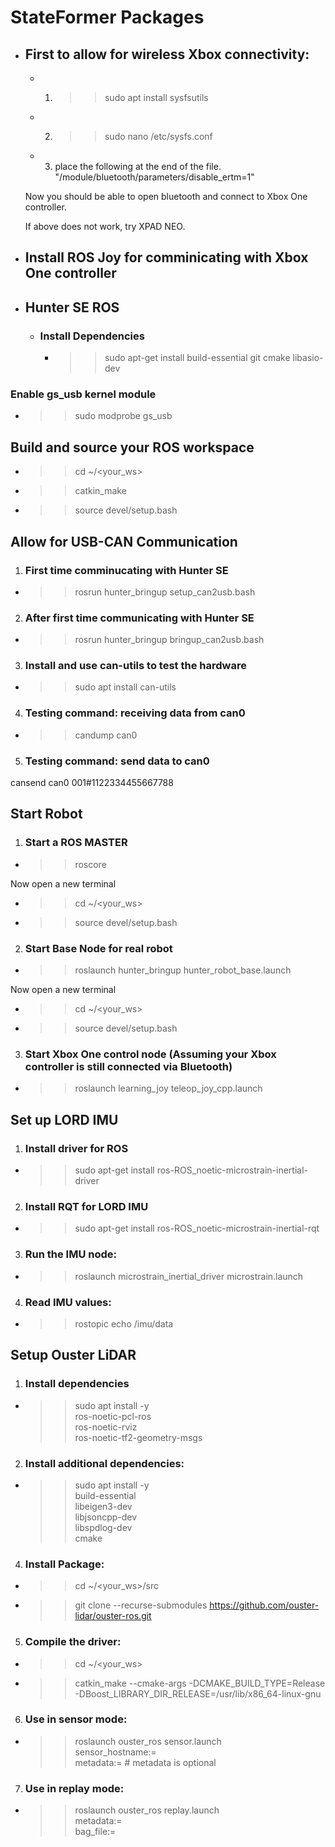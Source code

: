 # StateFormer Packages

- ## First to allow for wireless Xbox connectivity:
    - 1) >> sudo apt install sysfsutils
    - 2) >> sudo nano /etc/sysfs.conf
    - 3) place the following at the end of the file. "/module/bluetooth/parameters/disable_ertm=1"

    Now you should be able to open bluetooth and connect to Xbox One controller.

    If above does not work, try XPAD NEO.

- ## Install ROS Joy for comminicating with Xbox One controller

- ## Hunter SE ROS 
    - ### Install Dependencies
        - >> sudo apt-get install build-essential git cmake libasio-dev

### Enable gs_usb kernel module 
- >> sudo modprobe gs_usb


## Build and source your ROS workspace
- >> cd ~/<your_ws>
- >> catkin_make
- >> source devel/setup.bash

## Allow for USB-CAN Communication
1) ### First time comminucating with Hunter SE
- >> rosrun hunter_bringup setup_can2usb.bash

2) ### After first time communicating with Hunter SE
- >> rosrun hunter_bringup bringup_can2usb.bash

3) ### Install and use can-utils to test the hardware 
- >> sudo apt install can-utils

4) ### Testing command: receiving data from can0
- >> candump can0

5) ### Testing command: send data to can0
cansend can0 001#1122334455667788

## Start Robot
1) ### Start a ROS MASTER 
- >> roscore

Now open a new terminal
- >> cd ~/<your_ws>
- >> source devel/setup.bash

2) ### Start Base Node for real robot
- >> roslaunch hunter_bringup hunter_robot_base.launch

Now open a new terminal
- >> cd ~/<your_ws>
- >> source devel/setup.bash

3) ### Start Xbox One control node (Assuming your Xbox controller is still connected via Bluetooth)
- >> roslaunch learning_joy teleop_joy_cpp.launch

## Set up LORD IMU
1) ### Install driver for ROS
- >> sudo apt-get install ros-ROS_noetic-microstrain-inertial-driver

2) ### Install RQT for LORD IMU
- >> sudo apt-get install ros-ROS_noetic-microstrain-inertial-rqt

3) ### Run the IMU node:
- >> roslaunch microstrain_inertial_driver microstrain.launch

4) ### Read IMU values:
- >> rostopic echo /imu/data

## Setup Ouster LiDAR
1) ### Install dependencies
- >> sudo apt install -y                  \
    ros-noetic-pcl-ros             \
    ros-noetic-rviz                \
    ros-noetic-tf2-geometry-msgs

2) ### Install additional dependencies:
- >> sudo apt install -y \
    build-essential \
    libeigen3-dev   \
    libjsoncpp-dev  \
    libspdlog-dev   \
    cmake

4) ### Install Package:
- >> cd ~/<your_ws>/src
- >> git clone --recurse-submodules https://github.com/ouster-lidar/ouster-ros.git

5) ### Compile the driver:
- >> cd ~/<your_ws>
- >> catkin_make --cmake-args -DCMAKE_BUILD_TYPE=Release -DBoost_LIBRARY_DIR_RELEASE=/usr/lib/x86_64-linux-gnu

6) ### Use in sensor mode:
- >> roslaunch ouster_ros sensor.launch      \
    sensor_hostname:=<sensor host name>    \
    metadata:=<json file name>             # metadata is optional

7) ### Use in replay mode:
- >> roslaunch ouster_ros replay.launch      \
    metadata:=<json file name>          \
    bag_file:=<path to rosbag file>


